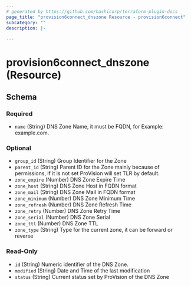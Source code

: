 ```yaml
---
# generated by https://github.com/hashicorp/terraform-plugin-docs
page_title: "provision6connect_dnszone Resource - provision6connect"
subcategory: ""
description: |-
  
---
```


# provision6connect_dnszone (Resource)





<!-- schema generated by tfplugindocs -->
## Schema

### Required

- `name` (String) DNS Zone Name, it must be FQDN, for Example: example.com.

### Optional

- `group_id` (String) Group Identifier for the Zone
- `parent_id` (String) Parent ID for the Zone mainly because of permissions, if it is not set ProVision will set TLR by default.
- `zone_expire` (Number) DNS Zone Expire Time
- `zone_host` (String) DNS Zone Host in FQDN format
- `zone_mail` (String) DNS Zone Mail in FQDN format
- `zone_minimum` (Number) DNS Zone Minimum Time
- `zone_refresh` (Number) DNS Zone Refresh Time
- `zone_retry` (Number) DNS Zone Retry Time
- `zone_serial` (Number) DNS Zone Serial
- `zone_ttl` (Number) DNS Zone TTL
- `zone_type` (String) Type for the current zone, it can be forward or reverse

### Read-Only

- `id` (String) Numeric identifier of the DNS Zone.
- `modified` (String) Date and Time of the last modification
- `status` (String) Current status set by ProVision of the DNS Zone


